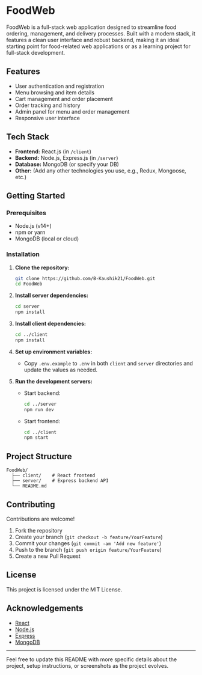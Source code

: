 # FoodWeb

FoodWeb is a full-stack web application designed to streamline food ordering, management, and delivery processes. Built with a modern stack, it features a clean user interface and robust backend, making it an ideal starting point for food-related web applications or as a learning project for full-stack development.

## Features

- User authentication and registration
- Menu browsing and item details
- Cart management and order placement
- Order tracking and history
- Admin panel for menu and order management
- Responsive user interface

## Tech Stack

- **Frontend:** React.js (in `/client`)
- **Backend:** Node.js, Express.js (in `/server`)
- **Database:** MongoDB (or specify your DB)
- **Other:** (Add any other technologies you use, e.g., Redux, Mongoose, etc.)

## Getting Started

### Prerequisites

- Node.js (v14+)
- npm or yarn
- MongoDB (local or cloud)

### Installation

1. **Clone the repository:**
    ```bash
    git clone https://github.com/B-Kaushik21/FoodWeb.git
    cd FoodWeb
    ```

2. **Install server dependencies:**
    ```bash
    cd server
    npm install
    ```

3. **Install client dependencies:**
    ```bash
    cd ../client
    npm install
    ```

4. **Set up environment variables:**
    - Copy `.env.example` to `.env` in both `client` and `server` directories and update the values as needed.

5. **Run the development servers:**
    - Start backend:
        ```bash
        cd ../server
        npm run dev
        ```
    - Start frontend:
        ```bash
        cd ../client
        npm start
        ```

## Project Structure

```
FoodWeb/
  ├── client/    # React frontend
  ├── server/    # Express backend API
  └── README.md
```

## Contributing

Contributions are welcome!  
1. Fork the repository  
2. Create your branch (`git checkout -b feature/YourFeature`)  
3. Commit your changes (`git commit -am 'Add new feature'`)  
4. Push to the branch (`git push origin feature/YourFeature`)  
5. Create a new Pull Request

## License

This project is licensed under the MIT License.

## Acknowledgements

- [React](https://reactjs.org/)
- [Node.js](https://nodejs.org/)
- [Express](https://expressjs.com/)
- [MongoDB](https://mongodb.com/)

---

Feel free to update this README with more specific details about the project, setup instructions, or screenshots as the project evolves.
